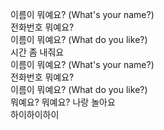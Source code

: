 이름이 뭐예요? (What's your name?)  
전화번호 뭐예요?  
이름이 뭐예요? (What do you like?)  
시간 좀 내줘요  
이름이 뭐예요? (What's your name?)  
전화번호 뭐예요?  
이름이 뭐예요? (What do you like?)  
뭐예요? 뭐예요? 나랑 놀아요   
하이하이하이